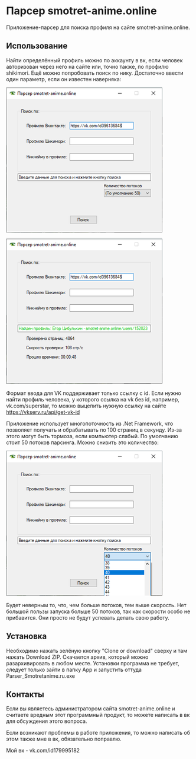 # Парсер smotret-anime.online
Приложение-парсер для поиска профиля на сайте smotret-anime.online.

## Использование

Найти определённый профиль можно по аккаунту в вк, если человек авторизован через него на сайте или, точно также, по профилю shikimori. Ещё можно попробовать поиск по нику. Достаточно ввести один параметр, если он известен наверняка:

![keks](https://github.com/PolkaDott/Site-Parser/blob/master/Source/Parser_Smotretanime.ru/screenshots/keks2.png "Поиск по вк")

![keks](https://github.com/PolkaDott/Site-Parser/blob/master/Source/Parser_Smotretanime.ru/screenshots/keks.png "нашол")

Формат ввода для VK поддерживает только ссылку с id. Если нужно найти профиль человека, у которого ссылка на vk без id, например, vk.com/superstar, то можно выцепить нужную ссылку на сайте https://vkserv.ru/api/get-vk-id

Приложение использует многопоточность из .Net Framework, что позволяет получать и обрабатывать по 100 страниц в секунду. Из-за этого могут быть тормоза, если компьютер слабый. По умолчанию стоит 50 потоков парсинга. Можно снизить это количество:

![keks](https://github.com/PolkaDott/Site-Parser/blob/master/Source/Parser_Smotretanime.ru/screenshots/keks3.png "Снижение количества потоков")

Будет неверным то, что, чем больше потоков, тем выше скорость. Нет большой пользы запуска больше 50 потоков, так как скорости особо не прибавится. Они просто не будут успевать делать свою работу.

## Установка 

Необходимо нажать зелёную кнопку "Clone or download" сверху и там нажать Download ZIP. Скачается архив, который можно разархивировать в любом месте. Установки программа не требует, следует только зайти в папку App и запустить оттуда Parser_Smotretanime.ru.exe

## Контакты

Если вы являетесь администратором сайта smotret-anime.online и считаете вредным этот программный продукт, то можете написать в вк для обсуждения этого вопроса. 

Если возникают проблемы в работе приложения, то можно написать об этом также мне в вк, обязательно поправлю.

Мой вк - vk.com/id179995182
